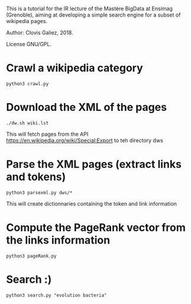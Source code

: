 

This is a tutorial for the IR lecture of the Mastère BigData at Ensimag (Grenoble), aiming at developing a simple search engine for a subset of wikipedia pages.

Author: Clovis Galiez, 2018.

License GNU/GPL. 


# Crawl a wikipedia category

`python3 crawl.py`

# Download the XML of the pages

`./dw.sh wiki.lst`

This will fetch pages from the API https://en.wikipedia.org/wiki/Special:Export to teh directory dws

# Parse the XML pages (extract links and tokens)

`python3 parsexml.py dws/*`

This will create dictionnaries containing the token and link information

# Compute the PageRank vector from the links information

`python3 pageRank.py`


# Search :)

`python3 search.py "evolution bacteria"`


